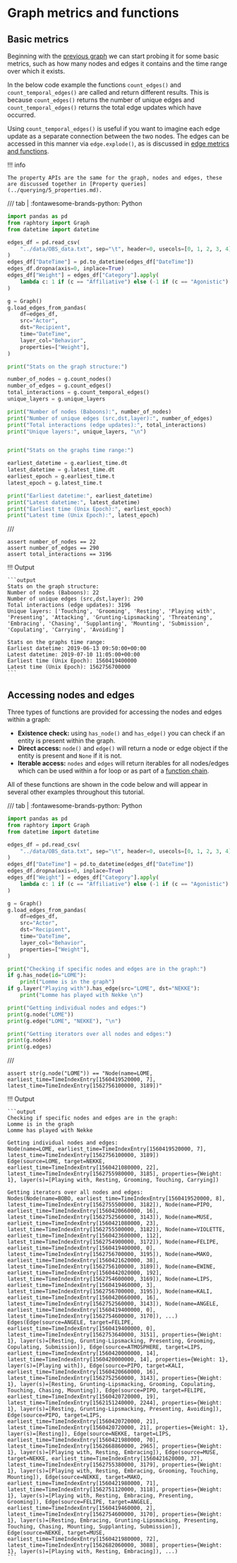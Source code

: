
# Graph metrics and functions

## Basic metrics

Beginning with the [previous graph](1_intro.md) we can start probing it for some basic metrics, such as how many nodes and edges it contains and the time range over which it exists.

In the below code example  the functions `count_edges()` and `count_temporal_edges()` are called and return different results. This is because `count_edges()` returns the number of unique edges and `count_temporal_edges()` returns the total edge updates which have occurred.

Using `count_temporal_edges()` is useful if you want to imagine each edge update as a separate connection between the two nodes. The edges can be accessed in this manner via `edge.explode()`, as is discussed in [edge metrics and functions](../querying/4_edge-metrics.md).

!!! info

    The property APIs are the same for the graph, nodes and edges, these are discussed together in [Property queries](../querying/5_properties.md).

/// tab | :fontawesome-brands-python: Python
```python
import pandas as pd
from raphtory import Graph
from datetime import datetime

edges_df = pd.read_csv(
    "../data/OBS_data.txt", sep="\t", header=0, usecols=[0, 1, 2, 3, 4], parse_dates=[0]
)
edges_df["DateTime"] = pd.to_datetime(edges_df["DateTime"])
edges_df.dropna(axis=0, inplace=True)
edges_df["Weight"] = edges_df["Category"].apply(
    lambda c: 1 if (c == "Affiliative") else (-1 if (c == "Agonistic") else 0)
)

g = Graph()
g.load_edges_from_pandas(
    df=edges_df,
    src="Actor",
    dst="Recipient",
    time="DateTime",
    layer_col="Behavior",
    properties=["Weight"],
)

print("Stats on the graph structure:")

number_of_nodes = g.count_nodes()
number_of_edges = g.count_edges()
total_interactions = g.count_temporal_edges()
unique_layers = g.unique_layers

print("Number of nodes (Baboons):", number_of_nodes)
print("Number of unique edges (src,dst,layer):", number_of_edges)
print("Total interactions (edge updates):", total_interactions)
print("Unique layers:", unique_layers, "\n")


print("Stats on the graphs time range:")

earliest_datetime = g.earliest_time.dt
latest_datetime = g.latest_time.dt
earliest_epoch = g.earliest_time.t
latest_epoch = g.latest_time.t

print("Earliest datetime:", earliest_datetime)
print("Latest datetime:", latest_datetime)
print("Earliest time (Unix Epoch):", earliest_epoch)
print("Latest time (Unix Epoch):", latest_epoch)
```
///

```{.python continuation hide}
assert number_of_nodes == 22
assert number_of_edges == 290
assert total_interactions == 3196
```

!!! Output

    ```output
    Stats on the graph structure:
    Number of nodes (Baboons): 22
    Number of unique edges (src,dst,layer): 290
    Total interactions (edge updates): 3196
    Unique layers: ['Touching', 'Grooming', 'Resting', 'Playing with', 'Presenting', 'Attacking', 'Grunting-Lipsmacking', 'Threatening', 'Embracing', 'Chasing', 'Supplanting', 'Mounting', 'Submission', 'Copulating', 'Carrying', 'Avoiding'] 

    Stats on the graphs time range:
    Earliest datetime: 2019-06-13 09:50:00+00:00
    Latest datetime: 2019-07-10 11:05:00+00:00
    Earliest time (Unix Epoch): 1560419400000
    Latest time (Unix Epoch): 1562756700000
    ```

## Accessing nodes and edges

Three types of functions are provided for accessing the nodes and edges within a graph:

- **Existence check:** using `has_node()` and `has_edge()` you can check if an entity is present within the graph.
- **Direct access:** `node()` and `edge()` will return a node or edge object if the entity is present and `None` if it is not.
- **Iterable access:** `nodes` and `edges` will return iterables for all nodes/edges which can be used within a for loop or as part of a [function chain](../querying/6_chaining.md).

All of these functions are shown in the code below and will appear in several other examples throughout this tutorial.

/// tab | :fontawesome-brands-python: Python
```python
import pandas as pd
from raphtory import Graph
from datetime import datetime

edges_df = pd.read_csv(
    "../data/OBS_data.txt", sep="\t", header=0, usecols=[0, 1, 2, 3, 4], parse_dates=[0]
)
edges_df["DateTime"] = pd.to_datetime(edges_df["DateTime"])
edges_df.dropna(axis=0, inplace=True)
edges_df["Weight"] = edges_df["Category"].apply(
    lambda c: 1 if (c == "Affiliative") else (-1 if (c == "Agonistic") else 0)
)

g = Graph()
g.load_edges_from_pandas(
    df=edges_df,
    src="Actor",
    dst="Recipient",
    time="DateTime",
    layer_col="Behavior",
    properties=["Weight"],
)

print("Checking if specific nodes and edges are in the graph:")
if g.has_node(id="LOME"):
    print("Lomme is in the graph")
if g.layer("Playing with").has_edge(src="LOME", dst="NEKKE"):
    print("Lomme has played with Nekke \n")

print("Getting individual nodes and edges:")
print(g.node("LOME"))
print(g.edge("LOME", "NEKKE"), "\n")

print("Getting iterators over all nodes and edges:")
print(g.nodes)
print(g.edges)
```
///

```{.python continuation hide}
assert str(g.node("LOME")) == "Node(name=LOME, earliest_time=TimeIndexEntry[1560419520000, 7], latest_time=TimeIndexEntry[1562756100000, 3189])"
```

!!! Output

    ```output
    Checking if specific nodes and edges are in the graph:
    Lomme is in the graph
    Lomme has played with Nekke
    
    Getting individual nodes and edges:
    Node(name=LOME, earliest_time=TimeIndexEntry[1560419520000, 7], latest_time=TimeIndexEntry[1562756100000, 3189])
    Edge(source=LOME, target=NEKKE, earliest_time=TimeIndexEntry[1560421080000, 22], latest_time=TimeIndexEntry[1562755980000, 3185], properties={Weight: 1}, layer(s)=[Playing with, Resting, Grooming, Touching, Carrying])
    
    Getting iterators over all nodes and edges:
    Nodes(Node(name=BOBO, earliest_time=TimeIndexEntry[1560419520000, 8], latest_time=TimeIndexEntry[1562755500000, 3182]), Node(name=PIPO, earliest_time=TimeIndexEntry[1560420660000, 16], latest_time=TimeIndexEntry[1562752560000, 3143]), Node(name=MUSE, earliest_time=TimeIndexEntry[1560421080000, 23], latest_time=TimeIndexEntry[1562755500000, 3182]), Node(name=VIOLETTE, earliest_time=TimeIndexEntry[1560423600000, 112], latest_time=TimeIndexEntry[1562754900000, 3172]), Node(name=FELIPE, earliest_time=TimeIndexEntry[1560419400000, 0], latest_time=TimeIndexEntry[1562756700000, 3195]), Node(name=MAKO, earliest_time=TimeIndexEntry[1560421620000, 38], latest_time=TimeIndexEntry[1562756100000, 3189]), Node(name=EWINE, earliest_time=TimeIndexEntry[1560442020000, 192], latest_time=TimeIndexEntry[1562754600000, 3169]), Node(name=LIPS, earliest_time=TimeIndexEntry[1560419460000, 3], latest_time=TimeIndexEntry[1562756700000, 3195]), Node(name=KALI, earliest_time=TimeIndexEntry[1560420660000, 16], latest_time=TimeIndexEntry[1562752560000, 3143]), Node(name=ANGELE, earliest_time=TimeIndexEntry[1560419400000, 0], latest_time=TimeIndexEntry[1562754600000, 3170]), ...)
    Edges(Edge(source=ANGELE, target=FELIPE, earliest_time=TimeIndexEntry[1560419400000, 0], latest_time=TimeIndexEntry[1562753640000, 3151], properties={Weight: 1}, layer(s)=[Resting, Grunting-Lipsmacking, Presenting, Grooming, Copulating, Submission]), Edge(source=ATMOSPHERE, target=LIPS, earliest_time=TimeIndexEntry[1560420000000, 14], latest_time=TimeIndexEntry[1560420000000, 14], properties={Weight: 1}, layer(s)=[Playing with]), Edge(source=PIPO, target=KALI, earliest_time=TimeIndexEntry[1560420660000, 16], latest_time=TimeIndexEntry[1562752560000, 3143], properties={Weight: 1}, layer(s)=[Resting, Grunting-Lipsmacking, Grooming, Copulating, Touching, Chasing, Mounting]), Edge(source=PIPO, target=FELIPE, earliest_time=TimeIndexEntry[1560420720000, 19], latest_time=TimeIndexEntry[1562151240000, 2244], properties={Weight: 1}, layer(s)=[Resting, Grunting-Lipsmacking, Presenting, Avoiding]), Edge(source=PIPO, target=LIPS, earliest_time=TimeIndexEntry[1560420720000, 21], latest_time=TimeIndexEntry[1560420720000, 21], properties={Weight: 1}, layer(s)=[Resting]), Edge(source=NEKKE, target=LIPS, earliest_time=TimeIndexEntry[1560421980000, 70], latest_time=TimeIndexEntry[1562668860000, 2965], properties={Weight: 1}, layer(s)=[Playing with, Resting, Embracing]), Edge(source=MUSE, target=NEKKE, earliest_time=TimeIndexEntry[1560421620000, 37], latest_time=TimeIndexEntry[1562755380000, 3179], properties={Weight: 1}, layer(s)=[Playing with, Resting, Embracing, Grooming, Touching, Mounting]), Edge(source=NEKKE, target=MAKO, earliest_time=TimeIndexEntry[1560421980000, 71], latest_time=TimeIndexEntry[1562751120000, 3118], properties={Weight: 1}, layer(s)=[Playing with, Resting, Embracing, Presenting, Grooming]), Edge(source=FELIPE, target=ANGELE, earliest_time=TimeIndexEntry[1560419460000, 2], latest_time=TimeIndexEntry[1562754600000, 3170], properties={Weight: 1}, layer(s)=[Resting, Embracing, Grunting-Lipsmacking, Presenting, Touching, Chasing, Mounting, Supplanting, Submission]), Edge(source=NEKKE, target=MUSE, earliest_time=TimeIndexEntry[1560421980000, 72], latest_time=TimeIndexEntry[1562682060000, 3088], properties={Weight: 1}, layer(s)=[Playing with, Resting, Embracing]), ...)
    ```
